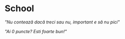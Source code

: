 # School
*"Nu contează dacă treci sau nu, important e să nu pici"*

*"Ai 0 puncte? Esti foarte bun!"*
